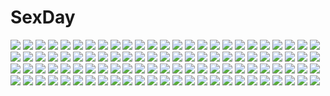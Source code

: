 # SexDay
![](https://konachan.com/image/714b004e0049bdd065fdadf5debb242f/Konachan.com%20-%2032165%20headphones%20maid%20nagato_yuki%20sano_toshihide%20suzumiya_haruhi_no_yuutsu.jpg)
![](https://konachan.com/image/c26dce555d8283dc090388997bc24e02/Konachan.com%20-%2013795%20ayanami_rei%20neon_genesis_evangelion%20purple.jpg)
![](https://konachan.com/image/713ca45e8deda1977531ee4e7e2bc3fa/Konachan.com%20-%20116680%20blue_eyes%20blue_hair%20hat%20ikamusume%20loli%20shinryaku%21_ikamusume%20sunset.jpg)
![](https://konachan.com/image/54ce8edffe5ae43d7f2afce1a4b3a987/Konachan.com%20-%20104583%20brown_hair%20clouds%20dress%20hat%20landscape%20scenic%20sky%20stu_dts.jpg)
![](https://konachan.com/image/5ea0a2edd7153f746b7458f8da407bfe/Konachan.com%20-%2086919%20breasts%20cleavage%20demon%20halloween%20horns%20pointed_ears%20red_eyes%20stockings%20thighhighs%20yottin.jpg)
![](https://konachan.com/jpeg/4fd17a0cbe631ac9f80179ed60764efd/Konachan.com%20-%20290753%20animal%20barefoot%20bottle_miku%20cropped%20fish%20hatsune_miku%20long_hair%20plus_heart%20purple_eyes%20skirt%20twintails%20underwater%20vocaloid%20water%20watermark.jpg)
![](https://konachan.com/image/6be9d58bd82a31525eacf2d3b214530b/Konachan.com%20-%2018969%20eva-01%20neon_genesis_evangelion.jpg)
![](https://konachan.com/jpeg/960f5cfe481017a7036c57ad4455f3b2/Konachan.com%20-%20291251%20animal%20ass%20bat%20blonde_hair%20chain%20gloves%20halloween%20hat%20hikanyan%20long_hair%20original%20panties%20thighhighs%20underwear%20yellow_eyes.jpg)
![](https://konachan.com/jpeg/fb76ccac7fced14a5202104b29110a2f/Konachan.com%20-%20269767%20bekotarou%20blush%20bra%20breast_hold%20breasts%20navel%20nipples%20nude%20original%20purple_eyes%20socks%20third-party_edit%20underwear%20urine%20white.jpg)
![](https://konachan.com/jpeg/33c3b8b64274307d0043039b7dd7f25f/Konachan.com%20-%2096528%20animal_ears%20bunnygirl%20chibi%20hatsune_miku%20suzunonaruki%20tagme%20tail%20vocaloid%20white.jpg)
![](https://konachan.com/jpeg/ae8b89a7d74f62894c905e36f915eb09/Konachan.com%20-%20106574%20animal_ears%20ano_hi_mita_hana_no_namae_wo_bokutachi_wa_mada_shiranai%20barefoot%20blue_eyes%20dress%20honma_meiko%20tail%20white_hair.jpg)
![](https://konachan.com/jpeg/0c0ba285fc7494b15f31e2f1c117d70a/Konachan.com%20-%20283348%20ass%20blonde_hair%20bloomers%20bra%20breasts%20brown_eyes%20cleavage%20erect_nipples%20idolmaster%20izumi_mei%20long_hair%20ponytail%20shirt_lift%20underwear%20undressing%20wet.jpg)
![](https://konachan.com/image/e3c09d8179776ac7d986eb6aa5148880/Konachan.com%20-%20218288%20bell%20blonde_hair%20horuda%20instrument%20kagamine_rin%20necklace%20short_hair%20skirt%20vocaloid%20wristwear.jpg)
![](https://konachan.com/jpeg/7c8dac630b5de9ea2f7454fffb9b9a46/Konachan.com%20-%20228335%20animal_ears%20bunny_ears%20shinia.jpg)
![](https://konachan.com/image/8dbd762958594a243c44f84782f7ed59/Konachan.com%20-%2040310%20ice_%26_choco%20kokonobi%20nanao_naru.jpg)
![](https://konachan.com/image/9dee3a2a3588e033bc8e28cc493925ed/Konachan.com%20-%20122790%202girls%20blue_hair%20dress%20flandre_scarlet%20flowers%20nekokotei%20petals%20red_eyes%20remilia_scarlet%20touhou%20vampire.jpg)
![](https://konachan.com/image/1eb8c5ada4b787c58df1fd96be11c062/Konachan.com%20-%20105093%20animal%20boots%20brown_hair%20lastswallow%20original%20yellow_eyes.jpg)
![](https://konachan.com/image/a93b00c75287eab168c40726345cdd07/Konachan.com%20-%20289862%20arsenixc%20cherry_blossoms%20clouds%20flowers%20logo%20nobody%20rainbow%20scenic%20shining_nikki%20water%20watermark.jpg)
![](https://konachan.com/image/95e9d09b1d180b67dece91c6099ca135/Konachan.com%20-%20233793%20aqua_eyes%20blonde_hair%20blush%20gochuumon_wa_usagi_desu_ka%3F%20hoodie%20hoto_cocoa%20kafuu_chino%20kirima_sharo%20short_hair%20tagme_%28artist%29%20white%20wild_geese.jpg)
![](https://konachan.com/image/f637a33ba3e456e02aa652e1eb0937f6/Konachan.com%20-%2063989%20favorite%20game_cg%20hoshizora_no_memoria%20tagme.jpg)
![](https://konachan.com/image/8a459912ac3ead727854e96259d7a80e/Konachan.com%20-%2011458%20black_eyes%20blonde_hair%20boots%20dress%20flowers%20hat%20kisaragi_mizu%20petals%20pointed_ears%20ribbons%20scan%20watermark.jpg)
![](https://konachan.com/image/e36d84b5b745135bcba50c98497eb1af/Konachan.com%20-%2029673%20alice_soft%20copandon_dotto%20rance_6.jpg)
![](https://konachan.com/jpeg/9ce396757fda7ff1b4c16a9ce11e1987/Konachan.com%20-%20247752%20animal%20blue_eyes%20blush%20flowers%20green_hair%20japanese_clothes%20kochiya_sanae%20long_hair%20miyase_mahiro%20ponytail%20snake%20touhou%20waifu2x%20yukata.jpg)
![](https://konachan.com/jpeg/ed769926bd8bffca4c2ff39a5d64abee/Konachan.com%20-%20257363%20aqua_%28konosuba%29%20ass%20blue_eyes%20blue_hair%20brown_hair%20censored%20cum%20dress%20drink%20handjob%20long_hair%20penis%20satou_kazuma%20short_hair%20tagme_%28artist%29%20thighhighs.jpg)
![](https://konachan.com/image/5034f7d204e3672b2b6095128993855f/Konachan.com%20-%20134772%20aqua_eyes%20aqua_hair%20flowers%20hatsune_miku%20long_hair%20setona_%28daice%29%20skirt%20thighhighs%20twintails%20vocaloid.jpg)
![](https://konachan.com/jpeg/fdfcd0ac31350c990a45bb1e1d64c1fa/Konachan.com%20-%20187129%20ayase_hazuki%20barefoot%20black_hair%20blush%20breasts%20censored%20game_cg%20kamidere%20long_hair%20male%20nipples%20nude%20ooguro_miho%20penis%20purple_eyes%20sex.jpg)
![](https://konachan.com/image/684da6cb8f3a54277cd270ae62f62780/Konachan.com%20-%20143488%20blue_eyes%20gray_hair%20headband%20hug%20katana%20konpaku_youmu%20myon%20pi_kuro%20short_hair%20sword%20touhou%20weapon.jpg)
![](https://konachan.com/image/b1c9ac47b8a3e148dbead081f67ae70c/Konachan.com%20-%20163551%20animal%20animal_ears%20bakemonogatari%20barefoot%20bra%20hanekawa_tsubasa%20innocent_lucy%20long_hair%20monogatari_%28series%29%20nekomonogatari%20underwear.jpg)
![](https://konachan.com/jpeg/c3eb8124b143739d593440d9e3223b70/Konachan.com%20-%20201497%20anus%20ass%20ass_grab%20ayachi_nene%20game_cg%20gray_hair%20hat%20long_hair%20muririn%20no_bra%20nopan%20purple_eyes%20pussy%20pussy_juice%20sanoba_witch%20uncensored%20yuzusoft.jpg)
![](https://konachan.com/image/95c086dceba875aa783d9f2f9c85af46/Konachan.com%20-%20120455%20blush%20bow%20brown_eyes%20brown_hair%20close%20hakurei_reimu%20japanese_clothes%20miko%20pasutel%20touhou.jpg)
![](https://konachan.com/jpeg/c52e6292ba5488102c394c73ac2e5381/Konachan.com%20-%20242766%20animal_ears%20ass%20barefoot%20blush%20bow%20breasts%20catgirl%20no_bra%20orange_hair%20panties%20red_eyes%20shiokazunoko%20short_hair%20tail%20topless%20underwear%20white.jpg)
![](https://konachan.com/image/294248804c48963201a648055ecc316d/Konachan.com%20-%20249534%20blush%20hoodie%20long_hair%20no_game_no_life%20orange_eyes%20purple_hair%20ro_risu%20shuvi_dola.jpg)
![](https://konachan.com/image/40d1da8050ec742fc02d1c6c89f9771f/Konachan.com%20-%20165005%20bed%20black_hair%20cyril_rolando%20gothic%20hug%20original%20panties%20paper%20purple%20underwear.jpg)
![](https://konachan.com/jpeg/7457f257997ca91729e28a575cef1ab9/Konachan.com%20-%20123338%20barefoot%20blonde_hair%20green_eyes%20headphones%20mizuhashi_parsee%20ryosios%20short_hair%20touhou.jpg)
![](https://konachan.com/image/3cc497b4dded4e82846c57b9107cbe8a/Konachan.com%20-%20272591%20blue_eyes%20blue_hair%20bodysuit%20breasts%20cameltoe%20cum%20daiaru%20elbow_gloves%20gloves%20headdress%20long_hair%20nipples%20original%20tail%20thighhighs.jpg)
![](https://konachan.com/jpeg/b8385d856eae8bbbfcd5bfb68cdc8bbf/Konachan.com%20-%20240302%20animal%20bandage%20blonde_hair%20breasts%20bubbles%20dress%20fairy_tail%20fish%20gloves%20hug%20leonstar%20long_hair%20male%20pink_hair%20scarf%20short_hair%20underwater%20water.jpg)
![](https://konachan.com/jpeg/4580b88846a2ce4b5dffff6c62d7b65b/Konachan.com%20-%20278712%20%2B15%20blue_hair%20close%20crying%20original%20scarf%20school_uniform%20short_hair%20tears%20valentine%20yellow_eyes.jpg)
![](https://konachan.com/jpeg/058cc75a0608b96914226c5dba3352b9/Konachan.com%20-%20219924%20aliasing%20anthropomorphism%20eyepatch%20hat%20kantai_collection%20kiso_%28kancolle%29%20yuihira_asu.jpg)
![](https://konachan.com/jpeg/246aee30039bf62e035a06d4b1df1ae3/Konachan.com%20-%20151897%20aqua_hair%20blood%20bow%20cendrillon_%28vocaloid%29%20collar%20dress%20hatsune_miku%20long_hair%20twintails%20vocaloid%20yu_%28dryads%29.jpg)
![](https://konachan.com/image/be592e8906dc789791e6573c26a6f1df/Konachan.com%20-%20137957%20blonde_hair%20caidychen%20culture_japan%20long_hair%20skirt%20suenaga_mirai%20yellow_eyes.jpg)
![](https://konachan.com/image/8ed294881cb4a44d1ea1a3e6b2044406/Konachan.com%20-%2088230%202girls%20aqua_eyes%20brown_hair%20green_hair%20hat%20headphones%20long_hair%20magnet_%28vocaloid%29%20miyazaki_byou%20orange_eyes%20vocaloid.jpg)
![](https://konachan.com/image/9994dad090cfc7932293b881df6fc2b6/Konachan.com%20-%20299852%20kamo_nasus.%20leaves%20nobody%20original%20realistic%20scenic%20shrine%20stairs%20torii%20tree.jpg)
![](https://konachan.com/jpeg/7aeebd515245e166c0c1db25b8df0f2c/Konachan.com%20-%20277801%20blush%20bra%20breasts%20brown_hair%20long_hair%20navel%20panties%20pink_eyes%20reiuji_utsuho%20shirt%20touhou%20underwear%20wings%20wink%20wowoguni.jpg)
![](https://konachan.com/image/bf6d252f4ba1c0698cda234929eac16d/Konachan.com%20-%20279442%20book%20bow%20gray_eyes%20original%20purple_hair%20short_hair%20tetikun.jpg)
![](https://konachan.com/jpeg/80a15f222cb7d88f2bd896fa910d054a/Konachan.com%20-%20183055%20alice_cartelet%20animal%20crossover%20hoto_cocoa%20kafuu_chino%20kiniro_mosaic%20kujou_karen%20oomiya_shinobu%20pantyhose%20rabbit%20school_uniform%20ujimatsu_chiya.jpg)
![](https://konachan.com/image/7b516768c3b037e47862303b97f5e72f/Konachan.com%20-%20129984%20ganesagi%20knife%20long_hair%20original%20pumpkin%20red_eyes%20twintails%20weapon%20wings.jpg)
![](https://konachan.com/image/47de4907f4b8c8904cf5b598db37bca2/Konachan.com%20-%2029020%20izumi_kanata%20izumi_konata%20lucky_star.jpg)
![](https://konachan.com/image/ca88fbe5cdc29f969a48b4776eb5842a/Konachan.com%20-%2077324%20blush%20izumi_tsubasu%20nude%20scan%20thighhighs.jpg)
![](https://konachan.com/jpeg/a24cd290f13500d71ad7ae9d02627b51/Konachan.com%20-%20193205%20bikini%20blush%20breasts%20brown_eyes%20brown_hair%20censored%20cube%20game_cg%20kantoku%20koi_suru_kanojo_no_bukiyou_na_butai%20nipples%20penis%20swimsuit%20togawa_mayuu.jpg)
![](https://konachan.com/image/8f930b1e7b25341873818c64f5f2d54b/Konachan.com%20-%2020151%20beach%20black_hair%20brown_eyes%20ichigo_100%20sky%20summer%20swimsuit%20toujou_aya.jpg)
![](https://konachan.com/image/afc2aadad54211378faafe4da8ec289e/Konachan.com%20-%20279351%20original%20pixiv_fantasia%20ruins%20scenic%20signed%20yuushouku.jpg)
![](https://konachan.com/jpeg/a117839fec81212fe787047d23577ebe/Konachan.com%20-%20197970%20baram%20barefoot%20blonde_hair%20moriya_suwako%20navel%20short_hair%20touhou%20water%20white%20yellow_eyes.jpg)
![](https://konachan.com/image/c220c80db59032b6ee6f79044f3f33c7/Konachan.com%20-%2023667%20brown_hair%20byousoku_5_centimetre%20clouds%20grass%20scenic%20shinkai_makoto%20shinohara_akari%20sky%20stars%20toono_takaki.jpg)
![](https://konachan.com/image/e123d63e8bdc94c000c62a36dc9fddf6/Konachan.com%20-%20201625%20aqua_eyes%20ass%20bikini%20blush%20boots%20breasts%20cleavage%20gloves%20hat%20long_hair%20original%20pink_hair%20police%20skirt%20swimsuit%20thighhighs%20tie%20uniform%20white.jpg)
![](https://konachan.com/image/b33f9e43f7bb6a59fe720d9d7527e3d7/Konachan.com%20-%2091673%20blush%20clouds%20feng%20game_cg%20hoshizora_e_kakaru_hashi%20orange_eyes%20orange_hair%20school_uniform%20sky%20toudou_tsumugi%20tsurusaki_takahiro.jpg)
![](https://konachan.com/image/5e35da9977a0ed0955e1fb78968b8d15/Konachan.com%20-%20131305%20barefoot%20bikini%20blonde_hair%20blue_eyes%20mochiko_%28mochiko3121%29%20original%20popsicle%20swimsuit%20water.jpg)
![](https://konachan.com/image/cd9d4efe5937da8e5d31a6e010637b73/Konachan.com%20-%20239125%20aki_%28akikaze_asparagus%29%20andira_%28granblue_fantasy%29%20ass%20bed%20blonde_hair%20breasts%20cleavage%20granblue_fantasy%20loli%20red_eyes%20tail.jpg)
![](https://konachan.com/jpeg/ac4192ac62d10987e2b13b83e8eae9bd/Konachan.com%20-%2072072%20animal_ears%20bell%20blue_hair%20blush%20bow%20catgirl%20food%20japanese_clothes%20kiryuu_hina%20mikagami_mamizu%20neko_koi%20red_eyes%20tail%20yukata.jpg)
![](https://konachan.com/image/59c0ab8fdde364531699704a63f3878a/Konachan.com%20-%2080691%20black_hair%20black_rock_shooter%20blue_eyes%20boots%20bra%20cape%20chain%20kuinji_51go%20kuroi_mato%20long_hair%20moon%20night%20scar%20stars%20sword%20underwear%20weapon.jpg)
![](https://konachan.com/image/5ec2f98770892bafc556533635ad1d36/Konachan.com%20-%2033086%20animal_ears%20bed%20black_hair%20blue_eyes%20breasts%20catgirl%20cleavage%20food%20fruit%20girls_avenue%20hook%20megami%20panties%20ribbons%20scan%20tail%20thighhighs%20underwear.jpg)
![](https://konachan.com/image/9125721826c1846c5313eff5a409825f/Konachan.com%20-%20248888%20annin_musou%20anthropomorphism%20brown_eyes%20clouds%20dress%20garter_belt%20gloves%20grass%20gray_hair%20jpeg_artifacts%20long_hair%20scenic%20school_uniform%20sky%20thighhighs.jpg)
![](https://konachan.com/jpeg/a16eac5dd9ac856869ed34400d8d2ffc/Konachan.com%20-%2055724%2077%20narukami_aoi%20purple_eyes%20purple_hair%20school_uniform%20tenmaso%20twintails.jpg)
![](https://konachan.com/image/4052adeaddbf74a3f790a6aa22b97649/Konachan.com%20-%20143425%20boat%20chika_%28mysweetgarden%29%20original%20scenic%20umbrella%20water.jpg)
![](https://konachan.com/image/63fae98408c68f6b2c00ec873c10d6b7/Konachan.com%20-%2055519%20aa_megami-sama%20belldandy%20wings.jpg)
![](https://konachan.com/image/1063a76f90eac1cd9301f7589ef721c5/Konachan.com%20-%2059480%20hatsune_miku%20panties%20striped_panties%20teddy_bear%20twintails%20underwear%20vocaloid.jpg)
![](https://konachan.com/image/5eef42012e7f81b62e5d25db965495e4/Konachan.com%20-%20272516%202girls%20bed%20breasts%20brown_hair%20cleavage%20dark_skin%20original%20panties%20short_hair%20star-kiss%20stockings%20thighhighs%20twintails%20underwear%20watermark%20yuri.jpg)
![](https://konachan.com/image/dee1cf38a6824cae3408239b4b8aaf53/Konachan.com%20-%20125577%20bow%20christmas%20da_capo_dream_x%27mas%20food%20fruit%20green_hair%20hat%20kurasuke%20pink_eyes%20santa_hat%20scarf%20school_uniform%20short_hair%20strawberry%20takanashi_mahiru.jpg)
![](https://konachan.com/image/d203263bd45c920f9d0fe60b45c1dc17/Konachan.com%20-%20292857%20a-m-one%20arknights%20blue_hair%20choker%20gray_eyes%20gray_hair%20long_hair%20necklace%20phone%20ponytail%20realistic%20scar%20shorts%20skirt%20tail%20wolfgirl%20wristwear.jpg)
![](https://konachan.com/image/335efcdd36488fd0a32c8f9d1c9ff21b/Konachan.com%20-%2018354%20adiane%20cytomander%20gainax%20group%20guame%20logo%20male%20tagme%20tengen_toppa_gurren_lagann%20thymilph%20vector.jpg)
![](https://konachan.com/image/2db0f55af79f071832812f29ab38f2f9/Konachan.com%20-%20186678%20animal%20beach%20crab%20food%20ice_cream%20manle%20original%20pink_eyes%20pink_hair%20popsicle%20swimsuit%20water.jpg)
![](https://konachan.com/jpeg/c979914b276ec4f213ae51d0a72ad341/Konachan.com%20-%20232107%20bikini_top%20blonde_hair%20breasts%20car%20cindy_aurum%20cleavage%20final_fantasy%20goggles%20green_eyes%20hat%20horiishi_horuto%20navel%20short_hair%20shorts%20signed.jpg)
![](https://konachan.com/image/6970c16354136f0b6389672316f24c41/Konachan.com%20-%2015763%203-11%20animal%20anthropomorphism%20cat%20dos_cat%20futaba%20goth-loli%20lolita_fashion%20os-tan%20white%20windows.jpg)
![](https://konachan.com/image/c58824b2be0b2101fca95846a94b0360/Konachan.com%20-%20268055%20abandon_ranka%20all_male%20anthropomorphism%20chain%20gloves%20gray_hair%20hoodie%20katana%20male%20short_hair%20sword%20touken_ranbu%20water%20weapon%20yellow_eyes.jpg)
![](https://konachan.com/image/d29d07aaf3e59f3ea6e31d08e24ae58d/Konachan.com%20-%20150001%20barefoot%20brown_eyes%20brown_hair%20group%20instrument%20loundraw%20original%20piano%20signed.jpg)
![](https://konachan.com/image/d8561f25a373827a6cedadd209bc2a3a/Konachan.com%20-%20104655%20flandre_scarlet%20hal_%28haruna%29%20touhou%20vampire.jpg)
![](https://konachan.com/image/f93fb57d2f91e276c2509a863b57b392/Konachan.com%20-%2078962%20black_hair%20blue_eyes%20bra%20flyable_heart%20itou_noiji%20kimi_no_nagori_wa_shizuka_ni_yurete%20long_hair%20navel%20open_shirt%20panties%20shirasagi_mayuri%20underwear.jpg)
![](https://konachan.com/image/4b5f616b694f92ed51bf4c7d57ca9928/Konachan.com%20-%20304502%20anus%20ass%20blush%20breasts%20brown_eyes%20brown_hair%20glasses%20long_hair%20nipples%20nude%20persona_5%20pussy%20spread_legs%20tofuubear%20uncensored%20watermark%20wink.jpg)
![](https://konachan.com/image/469df4a1cd37e9b67ba39ac4a31a144b/Konachan.com%20-%20278537%20black_eyes%20black_hair%20hoo_bamon%20mikasa_ackerman%20realistic%20scarf%20shingeki_no_kyojin%20short_hair.jpg)
![](https://konachan.com/image/c022d45d64e86a2d2eb42d7ae8e69f59/Konachan.com%20-%2067215%20cape%20green_hair%20touhou%20wriggle_nightbug.jpg)
![](https://konachan.com/image/686ddfc98e7bce0f8b6eff035c1ab6b0/Konachan.com%20-%2018173%20ashinano_hitoshi%20pacifica_casull%20scrapped_princess%20yokohama_kaidashi_kikou.jpg)
![](https://konachan.com/image/3dde0da9e087946f5819c8ffcd83e0b6/Konachan.com%20-%20171348%20clouds%20flowers%20grass%20nobody%20original%20realistic%20scenic%20sky%20soyokaze.jpg)
![](https://konachan.com/image/a345912a61322cf51da1423cb93de989/Konachan.com%20-%2011683%20blue_hair%20cameltoe%20loli%20long_hair%20panties%20pink_hair%20sakura_musubi%20short_hair%20underwear.jpg)
![](https://konachan.com/image/880e8a167138bf2232f22a8415321abc/Konachan.com%20-%20196945%20anthropomorphism%20ass%20blue%20cameltoe%20erect_nipples%20horns%20kantai_collection%20logo%20loli%20northern_ocean_hime%20panties%20seaport_hime%20underwear%20yotsuyu.jpg)
![](https://konachan.com/image/059c9c67b5f4cff5efc7219138c2b447/Konachan.com%20-%2062106%20chibi%20hatsune_miku%20kagamine_len%20kagamine_rin%20kaito%20male%20meiko%20vocaloid.jpg)
![](https://konachan.com/image/7c28e5faa909171b53254c84e993f32d/Konachan.com%20-%2049620%20breasts%20gothic%20kusaka_souji%20minakami_chikage%20navel%20nipples%20pussy%20sister_princess%20spread_legs%20spread_pussy%20third-party_edit%20topless%20uncensored.jpg)
![](https://konachan.com/jpeg/f2449ef06ad0d66f1dd97da1602a4aa7/Konachan.com%20-%20304190%20aliasing%20anthropomorphism%20azur_lane%20blonde_hair%20bow%20crown%20gloves%20headband%20long_hair%20p.i.t.d%20queen_elizabeth_%28azur_lane%29%20staff%20thighhighs.jpg)
![](https://konachan.com/jpeg/5190435e5066c2ecdb492ba5a6b79f53/Konachan.com%20-%20210931%20blush%20breast_grab%20breasts%20brown_hair%20censored%20cum%20game_cg%20long_hair%20ninja%20nipples%20panties%20penis%20purple_eyes%20sex%20tagme_%28artist%29%20underwear.jpg)
![](https://konachan.com/jpeg/3058d1c0a8edcbe3332e262a34bcf1f9/Konachan.com%20-%20154097%20apple%20blush%20brown_hair%20chibi%20cosplay%20food%20fruit%20horo%20langbazi%20long_hair%20maoyuu_maou_yuusha%20ookami_to_koushinryou%20parody%20red_eyes%20signed%20tail%20wolfgirl.jpg)
![](https://konachan.com/jpeg/09846a2cdaecbe1afed73739e5ec8ddc/Konachan.com%20-%20112121%20all_male%20game_cg%20huke%20male%20okabe_rintarou%20steins%3Bgate%20trap%20urushibara_ruka.jpg)
![](https://konachan.com/image/01d2f0d34e87f636424b53b612d5592c/Konachan.com%20-%20171656%20arsenixc%20clouds%20everlasting_summer%20game_cg%20jpeg_artifacts%20neon_genesis_evangelion%20nobody%20scenic%20sky%20sunset%20tree.jpg)
![](https://konachan.com/jpeg/9eb0f20adcd818ade2550bd20932ae52/Konachan.com%20-%20247875%20anmi%20blush%20breasts%20brown_hair%20cheerleader%20drink%20long_hair%20navel%20original%20ponytail%20ribbons%20skirt%20white%20yellow_eyes.jpg)
![](https://konachan.com/jpeg/7a9c3522c2176112cf6056fa841d0f94/Konachan.com%20-%20224237%20hatsune_miku%20long_hair%20magical_mirai_%28vocaloid%29%20rinrin%20twintails%20vocaloid.jpg)
![](https://konachan.com/jpeg/ae2383288e950af65e95fae077dc4822/Konachan.com%20-%20120557%20ass%20black_hair%20blush%20breasts%20censored%20cum%20favorite%20fellatio%20game_cg%20headdress%20long_hair%20maid%20nipples%20penis%20pussy%20red_hair%20ribbons%20sex%20short_hair.jpg)
![](https://konachan.com/image/f3b3ce3ff1104ffd6c8e4308d1a480be/Konachan.com%20-%2055600%20breasts%20cleavage%20dress%20hyung-tae_kim%20magna_carta%20stockings%20umbrella.jpg)
![](https://konachan.com/image/2dd810af1f62e7c2c7f55b6208cecef5/Konachan.com%20-%2070465%20demon%20koakuma%20pointed_ears%20red_hair%20ribbons%20short_hair%20skirt%20tail%20thighhighs%20touhou%20wings%20yellow_eyes%20zoom_layer.jpg)
![](https://konachan.com/image/6b34d272dd0c02015394b11b14bbdc8f/Konachan.com%20-%2013698%20kingdom_hearts%20sora%20sword%20weapon.jpg)
![](https://konachan.com/image/596b5d7eea705687feb790b9c5e52dcc/Konachan.com%20-%2063545%20favorite%20game_cg%20hoshizora_no_memoria%20tagme.jpg)
![](https://konachan.com/image/496d31083d5d19f06cd204b9f0323e08/Konachan.com%20-%20265590%20anthropomorphism%20azur_lane%20illustrious_%28azur_lane%29%20swd3e2%20unicorn_%28azur_lane%29%20victorious_%28azur_lane%29.jpg)
![](https://konachan.com/image/e306648a985767053562e00d3fdcc674/Konachan.com%20-%20127514%20aino_minako%20hino_rei%20nako_%28nonrain%29%20sailor_mars%20sailor_moon%20sailor_venus.jpg)
![](https://konachan.com/jpeg/9dbf2e64cd66d500efbd3348eff40fdd/Konachan.com%20-%20251844%20anthropomorphism%20blonde_hair%20chibi%20kantai_collection%20kneehighs%20long_hair%20momoniku%20scarf%20school_uniform%20skirt%20white%20yuudachi_%28kancolle%29.jpg)
